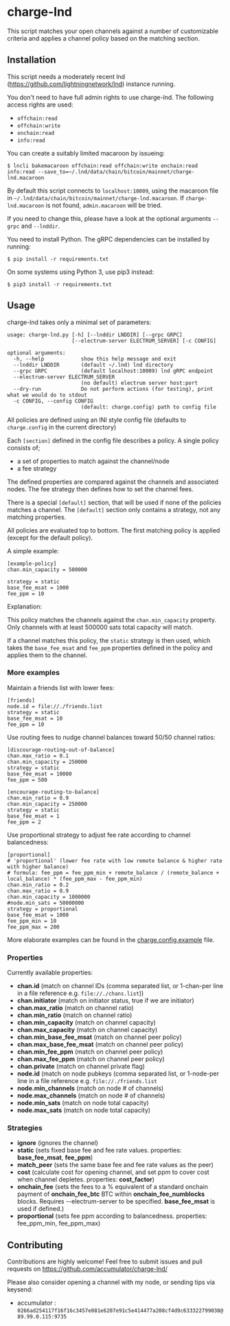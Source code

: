 # charge-lnd

This script matches your open channels against a number of customizable criteria and applies a channel policy based on the matching section.

## Installation

This script needs a moderately recent lnd (https://github.com/lightningnetwork/lnd) instance running.

You don't need to have full admin rights to use charge-lnd. The following access rights are used:
- `offchain:read`
- `offchain:write`
- `onchain:read`
- `info:read`

You can create a suitably limited macaroon by issueing:

```
$ lncli bakemacaroon offchain:read offchain:write onchain:read info:read --save_to=~/.lnd/data/chain/bitcoin/mainnet/charge-lnd.macaroon
```

By default this script connects to `localhost:10009`, using the macaroon file in `~/.lnd/data/chain/bitcoin/mainnet/charge-lnd.macaroon`. If `charge-lnd.macaroon` is not found, `admin.macaroon` will be tried.

If you need to change this, please have a look at the optional arguments `--grpc` and `--lnddir`.

You need to install Python. The gRPC dependencies can be installed by running:

```
$ pip install -r requirements.txt
```

On some systems using Python 3, use pip3 instead:

```
$ pip3 install -r requirements.txt
```

## Usage

charge-lnd takes only a minimal set of parameters:

```
usage: charge-lnd.py [-h] [--lnddir LNDDIR] [--grpc GRPC]
                     [--electrum-server ELECTRUM_SERVER] [-c CONFIG]

optional arguments:
  -h, --help            show this help message and exit
  --lnddir LNDDIR       (default ~/.lnd) lnd directory
  --grpc GRPC           (default localhost:10009) lnd gRPC endpoint
  --electrum-server ELECTRUM_SERVER
                        (no default) electrum server host:port
  --dry-run             Do not perform actions (for testing), print what we would do to stdout
  -c CONFIG, --config CONFIG
                        (default: charge.config) path to config file
```

All policies are defined using an INI style config file (defaults to `charge.config` in the current directory)

Each `[section]` defined in the config file describes a policy.
A single policy consists of;
- a set of properties to match against the channel/node
- a fee strategy

The defined properties are compared against the channels and associated nodes.
The fee strategy then defines how to set the channel fees.

There is a special `[default]` section, that will be used if none of the policies matches a channel. The `[default]` section only contains a strategy, not any matching properties.

All policies are evaluated top to bottom. The first matching policy is applied (except for the default policy).

A simple example:
```
[example-policy]
chan.min_capacity = 500000

strategy = static
base_fee_msat = 1000
fee_ppm = 10
```

Explanation:

This policy matches the channels against the `chan.min_capacity` property. Only channels with at least 500000 sats total capacity will match.

If a channel matches this policy, the `static` strategy is then used, which takes the `base_fee_msat` and `fee_ppm`  properties defined in the policy and applies them to the channel.

### More examples

Maintain a friends list with lower fees:
```
[friends]
node.id = file://./friends.list
strategy = static
base_fee_msat = 10
fee_ppm = 10
```

Use routing fees to nudge channel balances toward 50/50 channel ratios:
```
[discourage-routing-out-of-balance]
chan.max_ratio = 0.1
chan.min_capacity = 250000
strategy = static
base_fee_msat = 10000
fee_ppm = 500

[encourage-routing-to-balance]
chan.min_ratio = 0.9
chan.min_capacity = 250000
strategy = static
base_fee_msat = 1
fee_ppm = 2
```

Use proportional strategy to adjust fee rate according to channel balancedness:
```
[proportional]
# 'proportional' (lower fee rate with low remote balance & higher rate with higher balance)
# formula: fee_ppm = fee_ppm_min + remote_balance / (remote_balance + local_balance) * (fee_ppm_max - fee_ppm_min)
chan.min_ratio = 0.2
chan.max_ratio = 0.9
chan.min_capacity = 1000000
#node.min_sats = 50000000
strategy = proportional
base_fee_msat = 1000
fee_ppm_min = 10
fee_ppm_max = 200
```


More elaborate examples can be found in the [charge.config.example](charge.config.example) file.

### Properties

Currently available properties:
- **chan.id** (match on channel IDs (comma separated list, or 1-chan-per line in a file reference e.g. `file://./chans.list`))
- **chan.initiator** (match on initiator status, true if we are initiator)
- **chan.max_ratio** (match on channel ratio)
- **chan.min_ratio** (match on channel ratio)
- **chan.min_capacity** (match on channel capacity)
- **chan.max_capacity** (match on channel capacity)
- **chan.min_base_fee_msat** (match on channel peer policy)
- **chan.max_base_fee_msat** (match on channel peer policy)
- **chan.min_fee_ppm** (match on channel peer policy)
- **chan.max_fee_ppm** (match on channel peer policy)
- **chan.private** (match on channel private flag)
- **node.id** (match on node pubkeys (comma separated list, or 1-node-per line in a file reference e.g. `file://./friends.list`
- **node.min_channels** (match on node # of channels)
- **node.max_channels** (match on node # of channels)
- **node.min_sats** (match on node total capacity)
- **node.max_sats** (match on node total capacity)

### Strategies
- **ignore** (ignores the channel)
- **static** (sets fixed base fee and fee rate values. properties: **base_fee_msat**, **fee_ppm**)
- **match_peer** (sets the same base fee and fee rate values as the peer)
- **cost** (calculate cost for opening channel, and set ppm to cover cost when channel depletes. properties: **cost_factor**)
- **onchain_fee** (sets the fees to a % equivalent of a standard onchain payment of **onchain_fee_btc** BTC within **onchain_fee_numblocks** blocks.
  Requires --electrum-server to be specified. **base_fee_msat** is used if defined.)
- **proportional** (sets fee ppm according to balancedness. properties: fee_ppm_min, fee_ppm_max)

## Contributing

Contributions are highly welcome!
Feel free to submit issues and pull requests on https://github.com/accumulator/charge-lnd/

Please also consider opening a channel with my node, or sending tips via keysend:

* accumulator : `0266ad254117f16f16c3457e081e6207e91c5e414477a208cf4d9c633322799038@89.99.0.115:9735`
